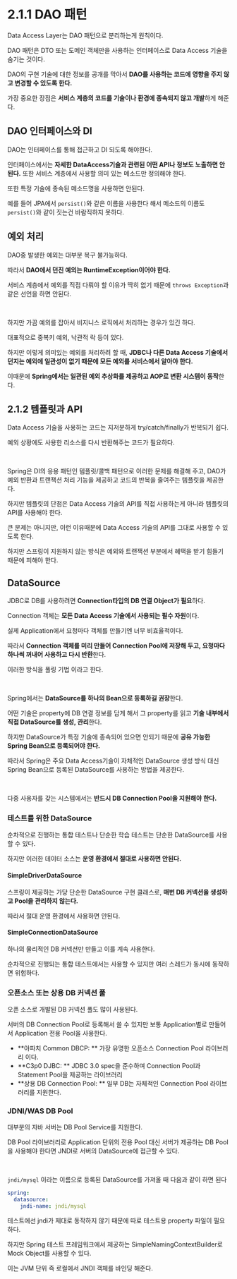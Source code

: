 # 2.1.1 DAO 패턴

Data Access Layer는 DAO 패턴으로 분리하는게 원칙이다.

DAO 패턴은 DTO 또는 도메인 객체만을 사용하는 인터페이스로 Data Access 기술을 숨기는 것이다.

DAO의 구현 기술에 대한 정보를 공개를 막아서 **DAO를 사용하는 코드에 영향을 주지 않고 변경할 수 있도록 한다.**

가장 중요한 장점은 **서비스 계층의 코드를 기술이나 환경에 종속되지 않고 개발**하게 해준다.

## DAO 인터페이스와 DI

DAO는 인터페이스를 통해 접근하고 DI 되도록 해야한다.

인터페이스에서는 **자세한 DataAccess기술과 관련된 어떤 API나 정보도 노출하면 안된다.** 또한 서비스 계층에서 사용할 의미 있는 메소드만 정의해야 한다.

또한 특정 기술에 종속된 메소드명을 사용하면 안된다.

예를 들어 JPA에서 `persist()`와 같은 이름을 사용한다 해서 메소드의 이름도 `persist()`와 같이 짓는건 바람직하지 못하다.

## 예외 처리

DAO중 발생한 예외는 대부분 복구 불가능하다.

따라서 **DAO에서 던진 예외는 RuntimeException이어야 한다.**

서비스 계층에서 예외를 직접 다뤄야 할 이유가 딱히 없기 때문에 `throws Exception`과 같은 선언을 하면 안된다.

<br>

하지만 가끔 예외를 잡아서 비지니스 로직에서 처리하는 경우가 있긴 하다.

대표적으로 중복키 예외, 낙관적 락 등이 있다.

하지만 이렇게 의미있는 예외를 처리하려 할 때, **JDBC나 다른 Data Access 기술에서 던지는 예외에 일관성이 없기 때문에 모든 예외를 서비스에서 알아야 한다.**

이때문에 **Spring에서는 일관된 예외 추상화를 제공하고 AOP로 변환 시스템이 동작**한다.

## 2.1.2 템플릿과 API

Data Access 기술을 사용하는 코드는 지저분하게 try/catch/finally가 반복되기 쉽다.

예외 상황에도 사용한 리소스를 다시 반환해주는 코드가 필요하다.

<br>

Spring은 DI의 응용 패턴인 템플릿/콜백 패턴으로 이러한 문제를 해결해 주고, DAO가 예외 반환과 트랜잭션 처리 기능을 제공하고 코드의 반복을 줄여주는 템플릿을 제공한다.

하지만 템플릿의 단점은 Data Access 기술의 API를 직접 사용하는게 아니라 템플릿의 API를 사용해야 한다.

큰 문제는 아니지만, 이런 이유때문에 Data Access 기술의 API를 그대로 사용할 수 있도록 한다.

하지만 스프링이 지원하지 않는 방식은 예외와 트랜잭션 부분에서 혜택을 받기 힘들기 때문에 피해야 한다.

## DataSource

JDBC로 DB를 사용하려면 **Connection타입의 DB 연결 Object가 필요**하다.

Connection 객체는 **모든 Data Access 기술에서 사용되는 필수 자원**이다.

실제 Application에서 요청마다 객체를 만들기엔 너무 비효율적이다.

따라서 **Connection 객체를 미리 만들어 Connection Pool에 저장해 두고, 요청마다 하나씩 꺼내어 사용하고 다시 반환**한다.

이러한 방식을 풀링 기법 이라고 한다.

<br>

Spring에서는 **DataSource를 하나의 Bean으로 등록하길 권장**한다.

어떤 기술은 property에 DB 연결 정보를 담게 해서 그 property를 읽고 **기술 내부에서 직접 DataSource를 생성, 관리**한다.

하지만 DataSource가 특정 기술에 종속되어 있으면 안되기 때문에 **공유 가능한 Spring Bean으로 등록되어야 한다.**

따라서 Spring은 주요 Data Access기술이 자체적인 DataSource 생성 방식 대신 Spring Bean으로 등록된 DataSource를 사용하는 방법을 제공한다.

<br>

다중 사용자를 갖는 시스템에서는 **반드시 DB Connection Pool을 지원해야 한다.**

### 테스트를 위한 DataSource

순차적으로 진행하는 통합 테스트나 단순한 학습 테스트는 단순한 DataSource를 사용할 수 있다.

하지만 이러한 데이터 소스는 **운영 환경에서 절대로 사용하면 안된다.**

#### SimpleDriverDataSource

스프링이 제공하는 가당 단순한 DataSource 구현 클래스로, **매번 DB 커넥션을 생성하고 Pool을 관리하지 않는다.**

따라서 절대 운영 환경에서 사용하면 안된다.

#### SimpleConnectionDataSource

하나의 물리적인 DB 커넥션만 만들고 이를 계속 사용한다.

순차적으로 진행되는 통합 테스트에서는 사용할 수 있지만 여러 스레드가 동시에 동작하면 위험하다.

### 오픈소스 또는 상용 DB 커넥션 풀

오픈 소스로 개발된 DB 커넥션 풀도 많이 사용된다.

서버의 DB Connection Pool로 등록해서 쓸 수 있지만 보통 Application별로 만들어서 Application 전용 Pool을 사용한다.



- **아파치 Common DBCP: ** 가장 유명한 오픈소스 Connection Pool 라이브러리 이다.
- **C3p0 DJBC: ** JDBC 3.0 spec을 준수하며 Connection Pool과 Statement Pool을 제공하는 라이브러리
- **상용 DB Connection Pool: ** 일부 DB는 자체적인 Connection Pool 라이브러리를 지원한다.

### JDNI/WAS DB Pool

대부분의 자바 서버는 DB Pool Service를 지원한다.

DB Pool 라이브러리로 Application 단위의 전용 Pool 대신 서버가 제공하는 DB Pool을 사용해야 한다면 JNDI로 서버의 DataSource에 접근할 수 있다.

<br>

`jndi/mysql` 이라는 이름으로 등록된 DataSource를 가져올 때 다음과 같이 하면 된다

``` yaml
spring:
  datasource:
    jndi-name: jndi/mysql
```

테스트에선 jndi가 제대로 동작하지 않기 때문에 따로 테스트용 property 파일이 필요하다.

하지만 Spring 테스트 프레임워크에서 제공하는 SimpleNamingContextBuilder로 Mock Object를 사용할 수 있다.

이는 JVM 단위 즉 로컬에서 JNDI 객체를 바인딩 해준다.